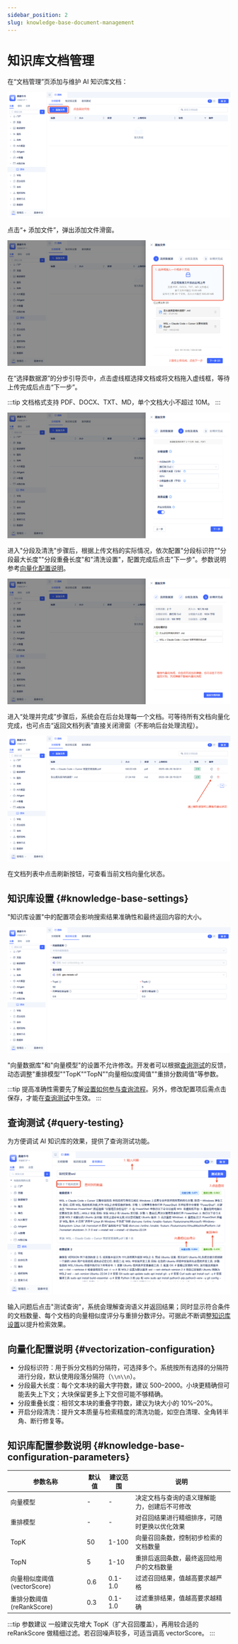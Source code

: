 ```yaml
---
sidebar_position: 2
slug: knowledge-base-document-management
---
```


# 知识库文档管理

在“文档管理”页添加与维护 AI 知识库文档：

![添加文档](./img/add-document-alt.png)

点击“+ 添加文件”，弹出添加文件滑窗。

![文档上传](./img/document-upload.png)

在“选择数据源”的分步引导页中，点击虚线框选择文档或将文档拖入虚线框，等待上传完成后点击“下一步”。

:::tip
文档格式支持 PDF、DOCX、TXT、MD，单个文档大小不超过 10M。
:::

![分段清洗](./img/segment-cleaning.png)

进入"分段及清洗"步骤后，根据上传文档的实际情况，依次配置"分段标识符""分段最大长度""分段重叠长度"和"清洗设置"，配置完成后点击"下一步"。参数说明参考[向量化配置说明](#vectorization-configuration-description)。

![向量化](./img/vectorization.png)

进入“处理并完成”步骤后，系统会在后台处理每一个文档。可等待所有文档向量化完成，也可点击“返回文档列表”直接关闭滑窗（不影响后台处理流程）。

![文件列表](./img/file-list.png)

在文档列表中点击刷新按钮，可查看当前文档向量化状态。


## 知识库设置 {#knowledge-base-settings}
"知识库设置"中的配置项会影响搜索结果准确性和最终返回内容的大小。

![知识库设置](./img/knowledge-base-settings.png)

"向量数据库"和"向量模型"的设置不允许修改。开发者可以根据[查询测试](#query-testing)的反馈，动态调整"重排模型""TopK""TopN""向量相似度阈值""重排分数阈值"等参数。

:::tip
提高准确性需要先了解[设置如何参与查询流程](./full-text-and-semantic-search#how-ai-knowledge-base-settings-participate-in-query-flow)。另外，修改配置项后需点击保存，才能在[查询测试](#query-testing)中生效。
:::

## 查询测试 {#query-testing}
为方便调试 AI 知识库的效果，提供了查询测试功能。

![查询测试](./img/query-test.png)

输入问题后点击"测试查询"，系统会理解查询语义并返回结果；同时显示符合条件的文档数量、每个文档的向量相似度评分与重排分数评分。可据此不断调整[知识库设置](#knowledge-base-settings)以提升检索效果。

## 向量化配置说明 {#vectorization-configuration}
- 分段标识符：用于拆分文档的分隔符，可选择多个。系统按所有选择的分隔符进行分段，默认使用段落分隔符（`\\n\\n`）。
- 分段最大长度：每个文本块的最大字符数，建议 500–2000。小块更精确但可能丢失上下文；大块保留更多上下文但可能不够精确。
- 分段重叠长度：相邻文本块的重叠字符数，建议为块大小的 10%–20%。
- 开启分段清洗：提升文本质量与检索精度的清洗功能，如空白清理、全角转半角、断行修复等。

## 知识库配置参数说明 {#knowledge-base-configuration-parameters}
| 参数名称 | 默认值 | 建议范围 | 说明 |
|---------|--------|----------|------|
| 向量模型 | - | - | 决定文档与查询的语义理解能力，创建后不可修改 |
| 重排模型 | - | - | 对召回结果进行精细排序，可随时更换以优化效果 |
| TopK | 50 | 1-100 | 向量召回条数，控制初步检索的文档数量 |
| TopN | 5 | 1-10 | 重排后返回条数，最终返回给用户的文档数量 |
| 向量相似度阈值 (vectorScore) | 0.6 | 0.1-1.0 | 过滤召回结果，值越高要求越严格 |
| 重排分数阈值 (reRankScore) | 0.3 | 0.1-1.0 | 过滤重排结果，值越高要求越精确 |

:::tip 参数建议
一般建议先增大 TopK（扩大召回覆盖），再用较合适的 reRankScore 做精细过滤。若召回噪声较多，可适当调高 vectorScore。
:::

